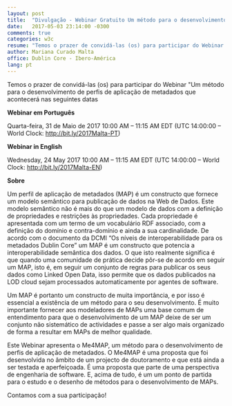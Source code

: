 ```yaml
---
layout: post
title:  "Divulgação - Webinar Gratuito Um método para o desenvolvimento de perfis de aplicação de metadados"
date:   2017-05-03 23:14:00 -0300
comments: true
categories: w3c
resume: "Temos o prazer de convidá-las (os) para participar do Webinar Um método para o desenvolvimento de perfis de aplicação de metadados que acontecerá [...]"
author: Mariana Curado Malta
office: Dublin Core - Ibero-América
lang: pt
---
```


Temos o prazer de convidá-las (os) para participar do Webinar "Um método para o desenvolvimento de perfis de aplicação de metadados que acontecerá nas seguintes datas

 **Webinar em Português**

Quarta-feira, 31 de Maio de 2017 10:00 AM – 11:15 AM EDT (UTC 14:00:00 – World Clock: http://bit.ly/2017Malta-PT)

**Webinar in English**

Wednesday, 24 May 2017 10:00 AM – 11:15 AM EDT (UTC 14:00:00 – World Clock: http://bit.ly/2017Malta-EN)

**Sobre**

Um perfil de aplicação de metadados (MAP) é um constructo que fornece um modelo semântico para publicação de dados na Web de Dados. Este modelo semântico não é mais do que um modelo de dados com a definição de propriedades e restrições às propriedades. Cada propriedade é apresentada com um termo de um vocabulário RDF associado, com a definição do domínio e contra-domínio e ainda a sua cardinalidade. De acordo com o documento da DCMI “Os níveis de interoperabilidade para os metadados Dublin Core” um MAP é um constructo que potencia a interoperabilidade semântica dos dados. O que isto realmente significa é que quando uma comunidade de prática decide pôr-se de acordo em seguir um MAP, isto é, em seguir um conjunto de regras para publicar os seus dados como Linked Open Data, isso permite que os dados publicados na LOD cloud sejam processados automaticamente por agentes de software.

Um MAP é portanto um constructo de muita importância, e por isso é essencial a existência de um método para o seu desenvolvimento. É muito importante fornecer aos modeladores de MAPs uma base comum de entendimento para que o desenvolvimento de um MAP deixe de ser um conjunto não sistemático de actividades e passe a ser algo mais organizado de forma a resultar em MAPs de melhor qualidade.

Este Webinar apresenta o Me4MAP, um método para o desenvolvimento de perfis de aplicação de metadados. O Me4MAP é uma proposta que foi desenvolvida no âmbito de um projecto de doutoramento e que está ainda a ser testada e aperfeiçoada. É uma proposta que parte de uma perspectiva de engenharia de software. E, acima de tudo, é um um ponto de partida para o estudo e o desenho de métodos para o desenvolvimento de MAPs.

Contamos com a sua participação!
